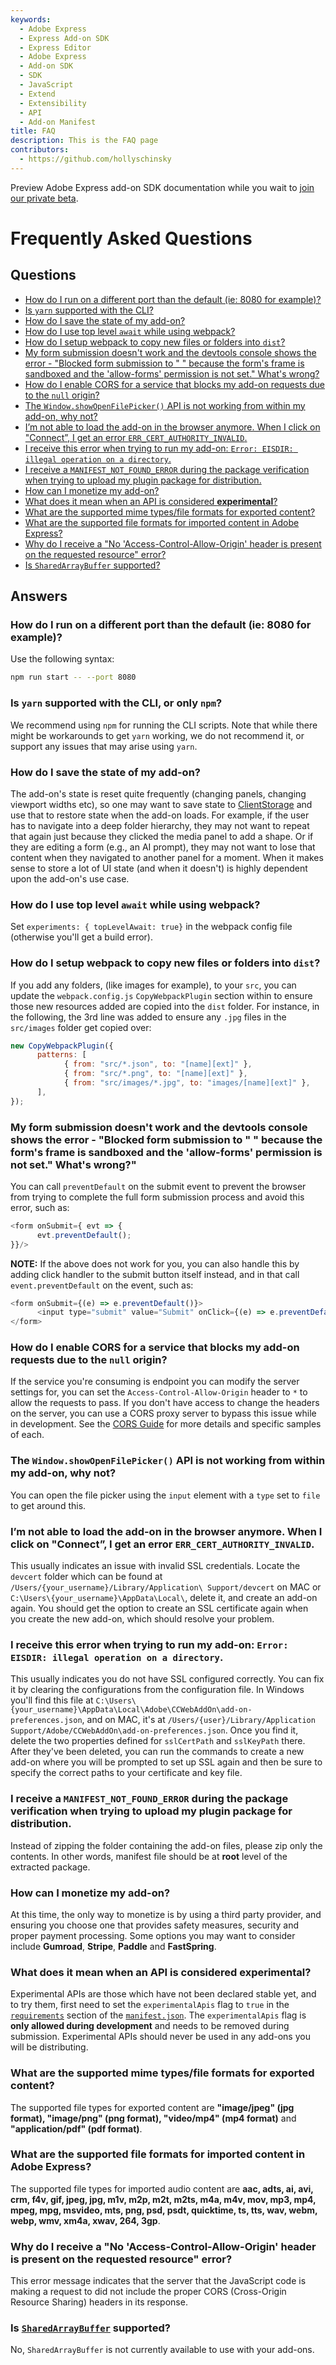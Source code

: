 ```yaml
---
keywords:
  - Adobe Express
  - Express Add-on SDK
  - Express Editor
  - Adobe Express
  - Add-on SDK
  - SDK
  - JavaScript
  - Extend
  - Extensibility
  - API
  - Add-on Manifest
title: FAQ
description: This is the FAQ page
contributors:
  - https://github.com/hollyschinsky
---
```

<InlineAlert slots="text" variant="info"/>

Preview Adobe Express add-on SDK documentation while you wait to [join our private beta](https://adobe.com/go/express-developer).

# Frequently Asked Questions

## Questions

- [How do I run on a different port than the default (ie: 8080 for example)?](#how-do-i-run-on-a-different-port-than-the-default-ie-8080-for-example)
- [Is `yarn` supported with the CLI?](#is-yarn-supported-with-the-cli-or-only-npm)
- [How do I save the state of my add-on?](#how-do-i-save-the-state-of-my-add-on)
- [How do I use top level `await` while using webpack?](#how-do-i-use-top-level-await-while-using-webpack)
- [How do I setup webpack to copy new files or folders into `dist`?](#how-do-i-setup-webpack-to-copy-new-files-or-folders-into-dist)
- [My form submission doesn't work and the devtools console shows the error - "Blocked form submission to " " because the form's frame is sandboxed and the 'allow-forms' permission is not set." What's wrong?](#my-form-submission-doesnt-work-and-the-devtools-console-shows-the-error---blocked-form-submission-to---because-the-forms-frame-is-sandboxed-and-the-allow-forms-permission-is-not-set-whats-wrong)
- [How do I enable CORS for a service that blocks my add-on requests due to the `null` origin?](#how-do-i-enable-cors-for-a-service-that-blocks-my-add-on-requests-due-to-the-null-origin)
- [The `Window.showOpenFilePicker()` API is not working from within my add-on, why not?](#the-windowshowopenfilepicker-api-is-not-working-from-within-my-add-on-why-not)
- [I’m not able to load the add-on in the browser anymore. When I click on "Connect”, I get an error `ERR_CERT_AUTHORITY_INVALID`.](#im-not-able-to-load-the-add-on-in-the-browser-anymore-when-i-click-on-connect-i-get-an-error-err_cert_authority_invalid)
- [I receive this error when trying to run my add-on: `Error: EISDIR: illegal operation on a directory`.](#i-receive-this-error-when-trying-to-run-my-add-on-error-eisdir-illegal-operation-on-a-directory)
- [I receive a `MANIFEST_NOT_FOUND_ERROR` during the package verification when trying to upload my plugin package for distribution.](#i-receive-this-error-when-trying-to-run-my-add-on-error-eisdir-illegal-operation-on-a-directory)
- [How can I monetize my add-on?](#how-can-i-monetize-my-add-on)
- [What does it mean when an API is considered **experimental**?](#what-does-it-mean-when-an-api-is-considered-experimental)
- [What are the supported mime types/file formats for exported content?](#what-are-the-supported-mime-typesfile-formats-for-exported-content)
- [What are the supported file formats for imported content in Adobe Express?](#what-are-the-supported-file-formats-for-imported-content-in-adobe-express)
- [Why do I receive a "No 'Access-Control-Allow-Origin' header is present on the requested resource" error?](#why-do-i-receive-a-no-access-control-allow-origin-header-is-present-on-the-requested-resource-error)
- [Is `SharedArrayBuffer` supported?](#is-sharedarraybuffer-supported)

## Answers

### How do I run on a different port than the default (ie: 8080 for example)?

  Use the following syntax:

  ```bash
  npm run start -- --port 8080
  ```

### Is `yarn` supported with the CLI, or only `npm`?

We recommend using `npm` for running the CLI scripts. Note that while there might be workarounds to get `yarn` working, we do not recommend it, or support any issues that may arise using `yarn`.

### How do I save the state of my add-on?

  The add-on's state is reset quite frequently (changing panels, changing viewport widths etc), so one may want to save state to [ClientStorage](.) and use that to restore state when the add-on loads. For example, if the user has to navigate into a deep folder hierarchy, they may not want to repeat that again just because they clicked the media panel to add a shape. Or if they are editing a form (e.g., an AI prompt), they may not want to lose that content when they navigated to another panel for a moment. When it makes sense to store a lot of UI state (and when it doesn't) is highly dependent upon the add-on's use case.

### How do I use top level `await` while using webpack?

  Set `experiments: { topLevelAwait: true}` in the webpack config file (otherwise you'll get a build error).

### How do I setup webpack to copy new files or folders into `dist`?

  If you add any folders, (like images for example), to your `src`, you can update the `webpack.config.js` `CopyWebpackPlugin` section within to ensure those new resources added are copied into the `dist` folder. For instance, in the following, the 3rd line was added to ensure any `.jpg` files in the `src/images` folder get copied over:

  ```js
  new CopyWebpackPlugin({
        patterns: [
              { from: "src/*.json", to: "[name][ext]" },
              { from: "src/*.png", to: "[name][ext]" },
              { from: "src/images/*.jpg", to: "images/[name][ext]" },
        ],
  });
  ```

### My form submission doesn't work and the devtools console shows the error - "Blocked form submission to " " because the form's frame is sandboxed and the 'allow-forms' permission is not set." What's wrong?"

  You can call `preventDefault` on the submit event to prevent the browser from trying to complete the full form submission process and avoid this error, such as:

  ```js
  <form onSubmit={ evt => {                  
        evt.preventDefault();
  }}/>
  ```

   **NOTE:** If the above does not work for you, you can also handle this by adding click handler to the submit button itself instead, and in that call `event.preventDefault` on the event, such as:

  ```javascript
  <form onSubmit={(e) => e.preventDefault()}>
        <input type="submit" value="Submit" onClick={(e) => e.preventDefault()}/>
  </form>
  ```

### How do I enable CORS for a service that blocks my add-on requests due to the `null` origin?

  If the service you're consuming is endpoint you can modify the server settings for, you can set the `Access-Control-Allow-Origin` header to `*` to allow the requests to pass. If you don't have access to change the headers on the server, you can use a CORS proxy server to bypass this issue while in development. See the [CORS Guide](../guides/develop/cors.md) for more details and specific samples of each.

### The `Window.showOpenFilePicker()` API is not working from within my add-on, why not?

  You can open the file picker using the `input` element with a `type` set to `file` to get around this.

### I’m not able to load the add-on in the browser anymore. When I click on "Connect”, I get an error `ERR_CERT_AUTHORITY_INVALID`.

  This usually indicates an issue with invalid SSL credentials. Locate the `devcert` folder which can be found at `/Users/{your_username}/Library/Application\ Support/devcert` on MAC or `C:\Users\{your_username}\AppData\Local\`, delete it, and create an add-on again. You should get the option to create an SSL certificate again when you create the new add-on, which should resolve your problem.

### I receive this error when trying to run my add-on: `Error: EISDIR: illegal operation on a directory`.

  This usually indicates you do not have SSL configured correctly. You can fix it by clearing the configurations from the configuration file. In Windows you'll find this file at `C:\Users\{your_username}\AppData\Local\Adobe\CCWebAddOn\add-on-preferences.json`, and on MAC, it's at `/Users/{user}/Library/Application Support/Adobe/CCWebAddOn\add-on-preferences.json`. Once you find it, delete the two properties defined for `sslCertPath` and `sslKeyPath` there. After they've been deleted, you can run the commands to create a new add-on where you will be prompted to set up SSL again and then be sure to specify the correct paths to your certificate and key file.

### I receive a `MANIFEST_NOT_FOUND_ERROR` during the package verification when trying to upload my plugin package for distribution.

  Instead of zipping the folder containing the add-on files, please zip only the contents. In other words, manifest file should be at **root** level of the extracted package.

### How can I monetize my add-on?

  At this time, the only way to monetize is by using a third party provider, and ensuring you choose one that provides safety measures, security and proper payment processing. Some options you may want to consider include **Gumroad**, **Stripe**, **Paddle** and **FastSpring**.

### What does it mean when an API is considered **experimental**?

  Experimental APIs are those which have not been declared stable yet, and to try them, first need to set the `experimentalApis` flag to `true` in the [`requirements`](../references/manifest/index.md#requirements) section of the [`manifest.json`](../references/manifest/index.md). The `experimentalApis` flag is **only allowed during development** and needs to be removed during submission. Experimental APIs should never be used in any add-ons you will be distributing.

### What are the supported mime types/file formats for exported content?

  The supported file types for exported content are **"image/jpeg" (jpg format), "image/png" (png format), "video/mp4" (mp4 format)** and **"application/pdf" (pdf format)**.

### What are the supported file formats for imported content in Adobe Express?

  The supported file types for imported audio content are **aac, adts, ai, avi, crm, f4v, gif, jpeg, jpg, m1v, m2p, m2t, m2ts, m4a, m4v, mov, mp3, mp4, mpeg, mpg, msvideo, mts, png, psd, psdt, quicktime, ts, tts, wav, webm, webp, wmv, xm4a, xwav, 264, 3gp**.

### Why do I receive a "No 'Access-Control-Allow-Origin' header is present on the requested resource" error?

  This error message indicates that the server that the JavaScript code is making a request to did not include the proper CORS (Cross-Origin Resource Sharing) headers in its response.

### Is [`SharedArrayBuffer`](https://developer.mozilla.org/en-US/docs/Web/JavaScript/Reference/Global_Objects/SharedArrayBuffer) supported?

  No, `SharedArrayBuffer` is not currently available to use with your add-ons.
